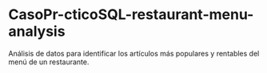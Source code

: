 # CasoPr-cticoSQL-restaurant-menu-analysis
Análisis de datos para identificar los artículos más populares y rentables del menú de un restaurante.
